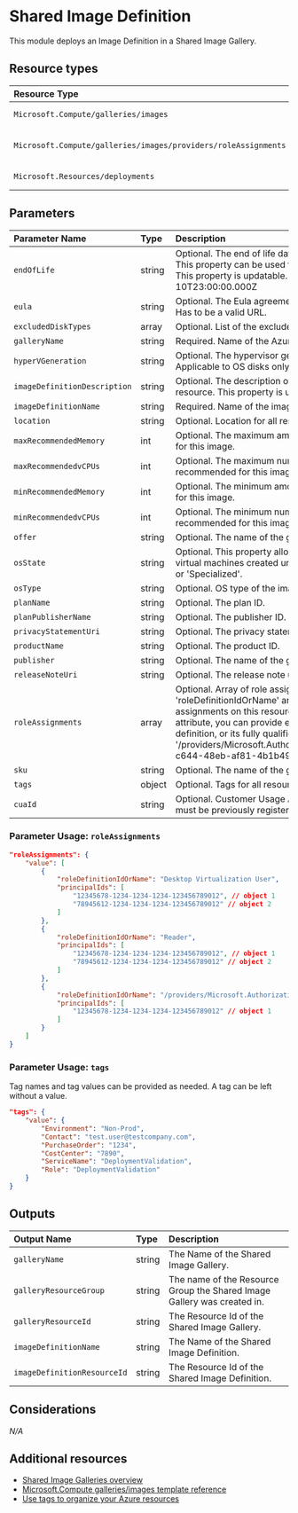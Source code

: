 # Shared Image Definition

This module deploys an Image Definition in a Shared Image Gallery.

## Resource types

|Resource Type|ApiVersion|
|:--|:--|
|`Microsoft.Compute/galleries/images`|2019-12-01|
|`Microsoft.Compute/galleries/images/providers/roleAssignments`|2020-04-01-preview|
|`Microsoft.Resources/deployments`|2020-06-01|

## Parameters

| Parameter Name | Type | Description | DefaultValue | Possible values |
| :-- | :-- | :-- | :-- | :-- |
| `endOfLife` | string | Optional. The end of life date of the gallery Image Definition. This property can be used for decommissioning purposes. This property is updatable. Allowed format: 2020-01-10T23:00:00.000Z |  |  |
| `eula` | string | Optional. The Eula agreement for the gallery Image Definition. Has to be a valid URL. |  |  |
| `excludedDiskTypes` | array | Optional. List of the excluded disk types. E.g. Standard_LRS | System.Object[] |  |
| `galleryName` | string | Required. Name of the Azure Shared Image Gallery |  |  |
| `hyperVGeneration` | string | Optional. The hypervisor generation of the Virtual Machine. Applicable to OS disks only. - V1 or V2 | V1 | System.Object[] |
| `imageDefinitionDescription` | string | Optional. The description of this gallery Image Definition resource. This property is updatable. |  |  |
| `imageDefinitionName` | string | Required. Name of the image definition. |  |  |
| `location` | string | Optional. Location for all resources. | [resourceGroup().location] |  |
| `maxRecommendedMemory` | int | Optional. The maximum amount of RAM in GB recommended for this image. | 16 |  |
| `maxRecommendedvCPUs` | int | Optional. The maximum number of the CPU cores recommended for this image. | 4 |  |
| `minRecommendedMemory` | int | Optional. The minimum amount of RAM in GB recommended for this image. | 4 |  |
| `minRecommendedvCPUs` | int | Optional. The minimum number of the CPU cores recommended for this image. | 1 |  |
| `offer` | string | Optional. The name of the gallery Image Definition offer. | WindowsServer |  |
| `osState` | string | Optional. This property allows the user to specify whether the virtual machines created under this image are 'Generalized' or 'Specialized'. | Generalized | System.Object[] |
| `osType` | string | Optional. OS type of the image to be created. | Windows | System.Object[] |
| `planName` | string | Optional. The plan ID. |  |  |
| `planPublisherName` | string | Optional. The publisher ID. |  |  |
| `privacyStatementUri` | string | Optional. The privacy statement uri. Has to be a valid URL. |  |  |
| `productName` | string | Optional. The product ID. |  |  |
| `publisher` | string | Optional. The name of the gallery Image Definition publisher. | MicrosoftWindowsServer |  |
| `releaseNoteUri` | string | Optional. The release note uri. Has to be a valid URL. |  |  |
| `roleAssignments` | array | Optional. Array of role assignment objects that contain the 'roleDefinitionIdOrName' and 'principalId' to define RBAC role assignments on this resource. In the roleDefinitionIdOrName attribute, you can provide either the display name of the role definition, or its fully qualified ID in the following format: '/providers/Microsoft.Authorization/roleDefinitions/c2f4ef07-c644-48eb-af81-4b1b4947fb11' | System.Object[] |  |
| `sku` | string | Optional. The name of the gallery Image Definition SKU. | 2019-Datacenter |  |
| `tags` | object | Optional. Tags for all resources. |  |  |
| `cuaId` | string | Optional. Customer Usage Attribution id (GUID). This GUID must be previously registered |  |  |

### Parameter Usage: `roleAssignments`

```json
"roleAssignments": {
    "value": [
        {
            "roleDefinitionIdOrName": "Desktop Virtualization User",
            "principalIds": [
                "12345678-1234-1234-1234-123456789012", // object 1
                "78945612-1234-1234-1234-123456789012" // object 2
            ]
        },
        {
            "roleDefinitionIdOrName": "Reader",
            "principalIds": [
                "12345678-1234-1234-1234-123456789012", // object 1
                "78945612-1234-1234-1234-123456789012" // object 2
            ]
        },
        {
            "roleDefinitionIdOrName": "/providers/Microsoft.Authorization/roleDefinitions/c2f4ef07-c644-48eb-af81-4b1b4947fb11",
            "principalIds": [
                "12345678-1234-1234-1234-123456789012" // object 1
            ]
        }
    ]
}
```

### Parameter Usage: `tags`

Tag names and tag values can be provided as needed. A tag can be left without a value.

```json
"tags": {
    "value": {
        "Environment": "Non-Prod",
        "Contact": "test.user@testcompany.com",
        "PurchaseOrder": "1234",
        "CostCenter": "7890",
        "ServiceName": "DeploymentValidation",
        "Role": "DeploymentValidation"
    }
}
```

## Outputs

| Output Name | Type | Description |
| :-- | :-- | :-- |
| `galleryName` | string | The Name of the Shared Image Gallery. |
| `galleryResourceGroup` | string | The name of the Resource Group the Shared Image Gallery was created in. |
| `galleryResourceId` | string | The Resource Id of the Shared Image Gallery. |
| `imageDefinitionName` | string | The Name of the Shared Image Definition. |
| `imageDefinitionResourceId` | string | The Resource Id of the Shared Image Definition. |

## Considerations

*N/A*

## Additional resources

- [Shared Image Galleries overview](https://docs.microsoft.com/en-us/azure/virtual-machines/linux/shared-image-galleries)
- [Microsoft.Compute galleries/images template reference](https://docs.microsoft.com/en-us/azure/templates/microsoft.compute/2019-07-01/galleries/images)
- [Use tags to organize your Azure resources](https://docs.microsoft.com/en-us/azure/azure-resource-manager/resource-group-using-tags)
